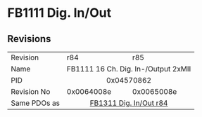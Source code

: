# FB1111 Dig. In/Out

## Revisions
<table>
<tr>
<td>Revision</td>
<td>r84</td>
<td>r85</td>
</tr>
<tr>
<td>Name</td>
<td colspan=2 align="center">FB1111 16 Ch. Dig. In-/Output 2xMII</td>
</tr>
<tr>
<td>PID</td>
<td colspan=2 align="center">0x04570862</td>
</tr>
<tr>
<td>Revision No</td>
<td>0x0064008e</td>
<td>0x0065008e</td>
</tr>
<tr>
<td>Same PDOs as</td>
<td colspan=2 align="center"><a href="FB1311+Dig.+In%2FOut.md">FB1311 Dig. In/Out r84</a></td>
</tr>
</table>
